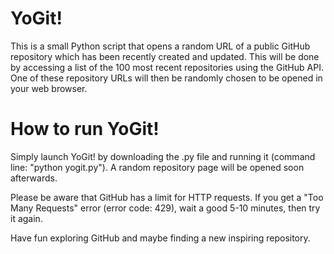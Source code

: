 # YoGit!
This is a small Python script that opens a random URL of a public GitHub repository which has been recently created and updated. This will be done by accessing a list of the 100 most recent repositories using the GitHub API. One of these repository URLs will then be randomly chosen to be opened in your web browser.

# How to run YoGit!
Simply launch YoGit! by downloading the .py file and running it (command line: "python yogit.py"). A random repository page will be opened soon afterwards.

Please be aware that GitHub has a limit for HTTP requests. If you get a "Too Many Requests" error (error code: 429), wait a good 5-10 minutes, then try it again.



Have fun exploring GitHub and maybe finding a new inspiring repository.
